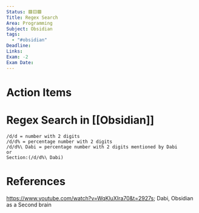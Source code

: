```yaml
---
Status: 🟥🟨🟩
Title: Regex Search
Area: Programming
Subject: Obsidian
tags:
  - "#obsidian"
Deadline: 
Links: 
Exam: -2
Exam Date:
---
```

# Action Items

# Regex Search in [[Obsidian]] 
```/d = number
/d/d = number with 2 digits
/d/d% = percentage number with 2 digits 
/d/d%\ Dabi = percentage number with 2 digits mentioned by Dabi
or 
Section:(/d/d%\ Dabi)
```
# References
https://www.youtube.com/watch?v=WqKluXIra70&t=2927s; Dabi, Obsidian as a Second brain 

